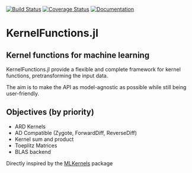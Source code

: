 [![Build Status](https://travis-ci.org/theogf/KernelFunctions.jl.svg?branch=master)](https://travis-ci.org/theogf/AugmentedGaussianProcesses.jl)
[![Coverage Status](https://coveralls.io/repos/github/theogf/KernelFunctions.jl/badge.svg?branch=master)](https://coveralls.io/github/theogf/KernelFunctions.jl?branch=master)
[![Documentation](https://img.shields.io/badge/docs-dev-blue.svg)](https://theogf.github.io/KernelFunctions.jl/dev/)
# KernelFunctions.jl
## Kernel functions for machine learning

KernelFunctions.jl provide a flexible and complete framework for kernel functions, pretransforming the input data.

The aim is to make the API as model-agnostic as possible while still being user-friendly.

## Objectives (by priority)
- ARD Kernels
- AD Compatible (Zygote, ForwardDiff, ReverseDiff)
- Kernel sum and product
- Toeplitz Matrices
- BLAS backend


Directly inspired by the [MLKernels](https://github.com/trthatcher/MLKernels.jl) package
